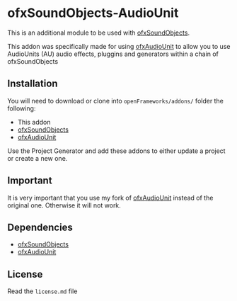 
# ofxSoundObjects-AudioUnit

This is an additional module to be used with [ofxSoundObjects](https://github.com/roymacdonald/ofxSoundObjects/).

This addon was specifically made for using [ofxAudioUnit](https://github.com/roymacdonald/ofxAudioUnit) to allow you to use AudioUnits (AU) audio effects, pluggins and generators within a chain of ofxSoundObjects


## Installation	

You will need to download or clone into `openFrameworks/addons/` folder the following:

* This addon
* [ofxSoundObjects](https://github.com/roymacdonald/ofxSoundObjects/)
* [ofxAudioUnit](https://github.com/roymacdonald/ofxAudioUnit)

Use the Project Generator and add these addons to either update a project or create a new one.

## Important

It is very important that you use my fork of [ofxAudioUnit](https://github.com/roymacdonald/ofxAudioUnit) instead of the original one. Otherwise it will not work.



## Dependencies
* [ofxSoundObjects](https://github.com/roymacdonald/ofxSoundObjects/)
* [ofxAudioUnit](https://github.com/roymacdonald/ofxAudioUnit)


## License
Read the `license.md` file